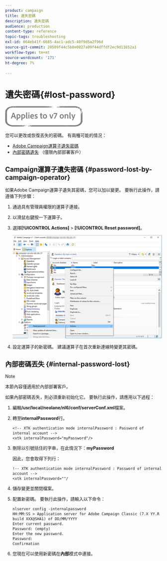 ```yaml
---
product: campaign
title: 遺失密碼
description: 遺失密碼
audience: production
content-type: reference
topic-tags: troubleshooting
exl-id: 064eb41f-6685-4ac1-adc5-40f9d5a2f96d
source-git-commit: 20509f44c5b8e0827a09f44dffdf2ec9d11652a1
workflow-type: tm+mt
source-wordcount: '171'
ht-degree: 7%

---
```


# 遺失密碼{#lost-password}

![](../../assets/v7-only.svg)

您可以更改或恢復丟失的密碼。
有兩種可能的情況：

* [Adobe Campaign運算子遺失密碼](#password-lost-by-campaign-operator)
* [內部密碼遺失](#internal-password-lost) （僅限內部部署客戶）

## Campaign運算子遺失密碼 {#password-lost-by-campaign-operator}

如果Adobe Campaign運算子遺失其密碼，您可以加以變更。
要執行此操作，請遵循下列步驟：

1. 通過具有管理員權限的運算子連接。
1. 以滑鼠右鍵按一下運算子。
1. 選擇&#x200B;**[!UICONTROL Actions]** > **[!UICONTROL Reset password]**。

   ![](assets/operator-passwd.png)

1. 設定運算子的新密碼。 建議運算子在首次重新連線時變更其密碼。

## 內部密碼丟失 {#internal-password-lost}

>[!NOTE]
>
>本節內容僅適用於內部部署客戶。

如果內部密碼丟失，則必須重新初始化它。
要執行此操作，請應用以下過程：

1. 編輯&#x200B;**/usr/local/neolane/nl6/conf/serverConf.xml**&#x200B;檔案。

1. 轉至&#x200B;**internalPassword**&#x200B;行。

   ```
   <!-- XTK authentication mode internalPassword : Password of internal account -->
   <xtk internalPassword="myPassword"/>
   ```

1. 刪除以引號括住的字串，在此情況下：**myPassword**

   因此，您會取得下列行：

   ```
   !-- XTK authentication mode internalPassword : Password of internal account -->
   <xtk internalPassword=""/
   ```

1. 儲存變更並關閉檔案。

1. 配置新密碼。 要執行此操作，請輸入以下命令：

   ```
   nlserver config -internalpassword
   HH:MM:SS > Application server for Adobe Campaign Classic (7.X YY.R build XXX@SHA1) of DD/MM/YYYY
   Enter current password.
   Password: (empty)
   Enter the new password.
   Password: 
   Confirmation 
   ```

1. 您現在可以使用新密碼在&#x200B;**內部**&#x200B;模式中連接。
